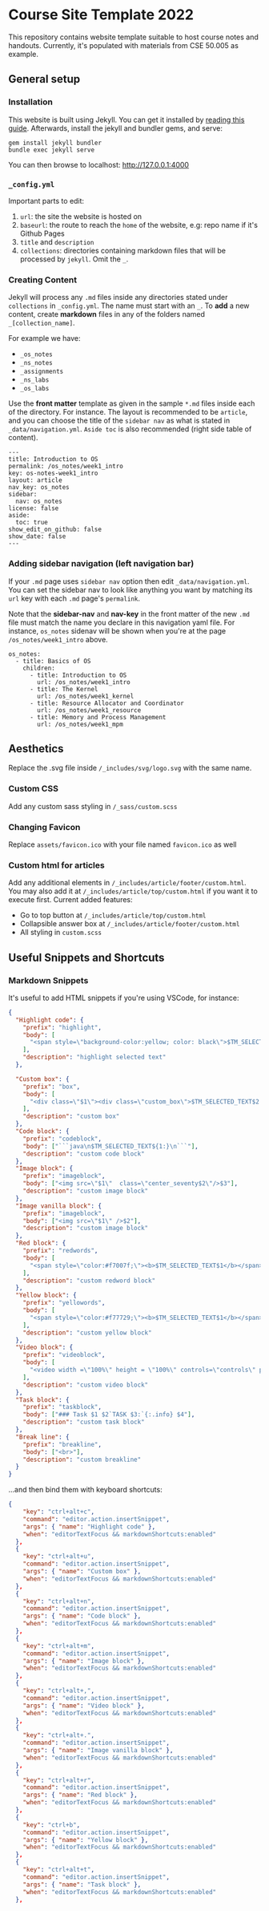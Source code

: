 # Course Site Template 2022

This repository contains website template suitable to host course notes and handouts. Currently, it's populated with materials from CSE 50.005 as example.

## General setup

### Installation

This website is built using Jekyll. You can get it installed by [reading this guide](https://jekyllrb.com/docs/installation/). Afterwards, install the jekyll and bundler gems, and serve:

```
gem install jekyll bundler
bundle exec jekyll serve
```

You can then browse to localhost: http://127.0.0.1:4000

### `_config.yml`

Important parts to edit:

1. `url`: the site the website is hosted on
2. `baseurl`: the route to reach the `home` of the website, e.g: repo name if it's Github Pages
3. `title` and `description`
4. `collections`: directories containing markdown files that will be processed by `jekyll`. Omit the `_`.

### Creating Content

Jekyll will process any `.md` files inside any directories stated under `collections` in `_config.yml`. The name must start with an `_`. To **add** a new content, create **markdown** files in any of the folders named `_[collection_name]`.

For example we have:

- `_os_notes`
- `_ns_notes`
- `_assignments`
- `_ns_labs`
- `_os_labs`

Use the **front matter** template as given in the sample `*.md` files inside each of the directory. For instance. The layout is recommended to be `article`, and you can choose the title of the `sidebar nav` as what is stated in `_data/navigation.yml`. `Aside toc` is also recommended (right side table of content).

```
---
title: Introduction to OS
permalink: /os_notes/week1_intro
key: os-notes-week1_intro
layout: article
nav_key: os_notes
sidebar:
  nav: os_notes
license: false
aside:
  toc: true
show_edit_on_github: false
show_date: false
---
```

### Adding sidebar navigation (left navigation bar)

If your `.md` page uses `sidebar nav` option then edit `_data/navigation.yml`. You can set the sidebar nav to look like anything you want by matching its `url` key with each `.md` page's `permalink`.

Note that the **sidebar-nav** and **nav-key** in the front matter of the new `.md` file must match the name you declare in this navigation yaml file. For instance, `os_notes` sidenav will be shown when you're at the page `/os_notes/week1_intro` above.

```
os_notes:
  - title: Basics of OS
    children:
      - title: Introduction to OS
        url: /os_notes/week1_intro
      - title: The Kernel
        url: /os_notes/week1_kernel
      - title: Resource Allocator and Coordinator
        url: /os_notes/week1_resource
      - title: Memory and Process Management
        url: /os_notes/week1_mpm
```

## Aesthetics

Replace the .svg file inside `/_includes/svg/logo.svg` with the same name.

### Custom CSS

Add any custom sass styling in `/_sass/custom.scss`

### Changing Favicon

Replace `assets/favicon.ico` with your file named `favicon.ico` as well

### Custom html for articles

Add any additional elements in `/_includes/article/footer/custom.html`. You may also add it at `/_includes/article/top/custom.html` if you want it to execute first.
Current added features:

- Go to top button at `/_includes/article/top/custom.html`
- Collapsible answer box at `/_includes/article/footer/custom.html`
- All styling in `custom.scss`

## Useful Snippets and Shortcuts

### Markdown Snippets

It's useful to add HTML snippets if you're using VSCode, for instance:

````json
{
  "Highlight code": {
    "prefix": "highlight",
    "body": [
      "<span style=\"background-color:yellow; color: black\">$TM_SELECTED_TEXT${1:}</span>"
    ],
    "description": "highlight selected text"
  },

  "Custom box": {
    "prefix": "box",
    "body": [
      "<div class=\"$1\"><div class=\"custom_box\">$TM_SELECTED_TEXT$2 </div></div><br>"
    ],
    "description": "custom box"
  },
  "Code block": {
    "prefix": "codeblock",
    "body": ["```java\n$TM_SELECTED_TEXT${1:}\n```"],
    "description": "custom code block"
  },
  "Image block": {
    "prefix": "imageblock",
    "body": ["<img src=\"$1\"  class=\"center_seventy$2\"/>$3"],
    "description": "custom image block"
  },
  "Image vanilla block": {
    "prefix": "imageblock",
    "body": ["<img src=\"$1\" />$2"],
    "description": "custom image block"
  },
  "Red block": {
    "prefix": "redwords",
    "body": [
      "<span style=\"color:#f7007f;\"><b>$TM_SELECTED_TEXT$1</b></span>"
    ],
    "description": "custom redword block"
  },
  "Yellow block": {
    "prefix": "yellowords",
    "body": [
      "<span style=\"color:#f77729;\"><b>$TM_SELECTED_TEXT$1</b></span>"
    ],
    "description": "custom yellow block"
  },
  "Video block": {
    "prefix": "videoblock",
    "body": [
      "<video width =\"100%\" height = \"100%\" controls=\"controls\" preload=\"metadata\" src=\"$1#t=0.5\"> Your browser does not support the HTML5 Video element.</video>$2"
    ],
    "description": "custom video block"
  },
  "Task block": {
    "prefix": "taskblock",
    "body": ["### Task $1 $2`TASK $3:`{:.info} $4"],
    "description": "custom task block"
  },
  "Break line": {
    "prefix": "breakline",
    "body": ["<br>"],
    "description": "custom breakline"
  }
}
````

...and then bind them with keyboard shortcuts:

```json
{
    "key": "ctrl+alt+c",
    "command": "editor.action.insertSnippet",
    "args": { "name": "Highlight code" },
    "when": "editorTextFocus && markdownShortcuts:enabled"
  },
  {
    "key": "ctrl+alt+u",
    "command": "editor.action.insertSnippet",
    "args": { "name": "Custom box" },
    "when": "editorTextFocus && markdownShortcuts:enabled"
  },
  {
    "key": "ctrl+alt+n",
    "command": "editor.action.insertSnippet",
    "args": { "name": "Code block" },
    "when": "editorTextFocus && markdownShortcuts:enabled"
  },
  {
    "key": "ctrl+alt+m",
    "command": "editor.action.insertSnippet",
    "args": { "name": "Image block" },
    "when": "editorTextFocus && markdownShortcuts:enabled"
  },
  {
    "key": "ctrl+alt+,",
    "command": "editor.action.insertSnippet",
    "args": { "name": "Video block" },
    "when": "editorTextFocus && markdownShortcuts:enabled"
  },
  {
    "key": "ctrl+alt+.",
    "command": "editor.action.insertSnippet",
    "args": { "name": "Image vanilla block" },
    "when": "editorTextFocus && markdownShortcuts:enabled"
  },
  {
    "key": "ctrl+alt+r",
    "command": "editor.action.insertSnippet",
    "args": { "name": "Red block" },
    "when": "editorTextFocus && markdownShortcuts:enabled"
  },
  {
    "key": "ctrl+b",
    "command": "editor.action.insertSnippet",
    "args": { "name": "Yellow block" },
    "when": "editorTextFocus && markdownShortcuts:enabled"
  },
  {
    "key": "ctrl+alt+t",
    "command": "editor.action.insertSnippet",
    "args": { "name": "Task block" },
    "when": "editorTextFocus && markdownShortcuts:enabled"
  },
```
